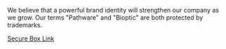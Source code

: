 We believe that a powerful brand identity will strengthen our company as we grow. Our terms "Pathware" and "Bioptic" are both protected by trademarks.

[Secure Box Link](https://pathware.box.com/s/sajw1v54e1xf4gbza5ss9toioiqb3sjk)